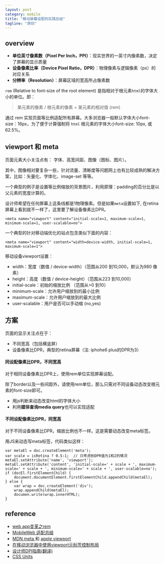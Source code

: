 ```yaml
---
layout: post
category: mobile
title: "移动屏幕设配的实践总结"
tagline: "原创"
---
```


## overview

- **单位英寸像素数（Pixel Per Inch，PPI）**：现实世界的一英寸内像素数，决定了屏幕的显示质量
- **设备像素比率（Device Pixel Ratio，DPR）**：物理像素与逻辑像素（px）的对应关系
- **分辨率（Resolution）**：屏幕区域的宽高所占像素数


`rem` (Relative to font-size of the root element) 是指相对于根元素`html`的字体大小的单位。即： 

> 某元素的像素 / 根元素的像素 = 某元素的相对值 (rem)

通过 rem 实现页面等比例适配所有屏幕。大多浏览器一般默认字体大小font-size：16px，为了便于计算强制将 `html` 根元素的字体大小font-size: 10px, 或 62.5%。


## viewport 和 meta

页面元素大小关注点有： 字体、高宽间距、图像（图标、图片）。

其中，图像相对要复杂一些，针对流量、清晰度等问题网上也有比较成熟的解决方案，比如：矢量化、字体化、image-set 等等。

一个典型的例子是设置等比例缩放的背景图片，利用原理：padding的百分比是以父元素的宽度计算的。

设计师希望在任何屏幕上这条线都是1物理像素。但是如果`meta`设置如下, 在retina屏幕上看到就不一样了，这里要了解设备像素比DPR。


	<meta name="viewport" content="initial-scale=1, maximum-scale=1, minimum-scale=1, user-scalable=no">


一个典型的针对移动端优化的站点包含类似下面的内容：

	<meta name="viewport" content="width=device-width, initial-scale=1, maximum-scale=1">

移动设备viewport设置：

- width：宽度（数值 / device-width）（范围从200 到10,000，默认为980 像素）
- height：高度（数值 / device-height）（范围从223 到10,000）
- initial-scale：初始的缩放比例 （范围从>0 到10）
- minimum-scale：允许用户缩放到的最小比例
- maximum-scale：允许用户缩放到的最大比例
- user-scalable：用户是否可以手动缩 (no,yes)


## 方案

页面的显示关注点在于：

- 不同宽高（包括横竖屏）
- 设备像素比DPR，典型的retina屏幕（注: iphohe6 plus的DPR为3）

#### 同设配像素比DPR，不同宽高

对于相同设备像素比DPR上，使用rem单位实现屏幕设配。

除了border以及一些间距外，请使用rem单位，那么只需对不同设备动态改变根元素的font-size即可。

- 用js判断来动态改变html的字体大小
- 利用**媒体查询media query**也可以实现适配

#### 不同设配像素比DPR，同宽高
	
对于不同设备像素比DPR，缩放比例也不一样。这是需要动态改变meta标签。

用JS来动态写meta标签，代码类似这样：

	var metaEl = doc.createElement('meta');
	var scale = isRetina ? 0.5:1;  // 只考虑到DPR值为1和2的情况
	metaEl.setAttribute('name', 'viewport');
	metaEl.setAttribute('content', 'initial-scale=' + scale + ', maximum-scale=' + scale + ', minimum-scale=' + scale + ', user-scalable=no');
	if (docEl.firstElementChild) {
	    document.documentElement.firstElementChild.appendChild(metaEl);
	} else {
	    var wrap = doc.createElement('div');
	    wrap.appendChild(metaEl);
	    documen.write(wrap.innerHTML);
	}



## reference

- [web app变革之rem](http://isux.tencent.com/web-app-rem.html)
- [MobileWeb 适配总结](http://html-js.com/article/2903)
- [MDN meta ](https://developer.mozilla.org/en-US/docs/Web/HTML/Element/meta) 和 [apple viewport](https://developer.apple.com/library/ios/documentation/AppleApplications/Reference/SafariWebContent/UsingtheViewport/UsingtheViewport.html)
- [在移动浏览器中使用viewport元标签控制布局](https://developer.mozilla.org/zh-CN/docs/Mobile/Viewport_meta_tag)
- [设计师DPI指南(翻译)](http://www.w3ctech.com/topic/674)
- [CSS Units](http://www.w3schools.com/cssref/css_units.asp)


